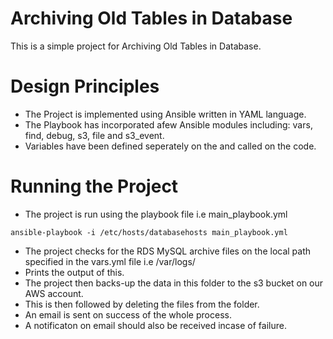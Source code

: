 # Archiving Old Tables in Database
This is a simple project for Archiving Old Tables in Database.
# Design Principles
- The Project is implemented using Ansible written in YAML language.
- The Playbook has incorporated afew Ansible modules including: vars, find, debug, s3, file and s3_event.
- Variables have been defined seperately on the and called on the code.
# Running the Project
- The project is run using the playbook file i.e main_playbook.yml
```
ansible-playbook -i /etc/hosts/databasehosts main_playbook.yml
```
- The project checks for the RDS MySQL archive files on the local path specified in the vars.yml file i.e /var/logs/
- Prints the output of this.
- The project then backs-up the data in this folder to the s3 bucket on our AWS account.
- This is then followed by deleting the files from the folder.
- An email is sent on success of the whole process.
- A notificaton on email should also be received incase of failure.

